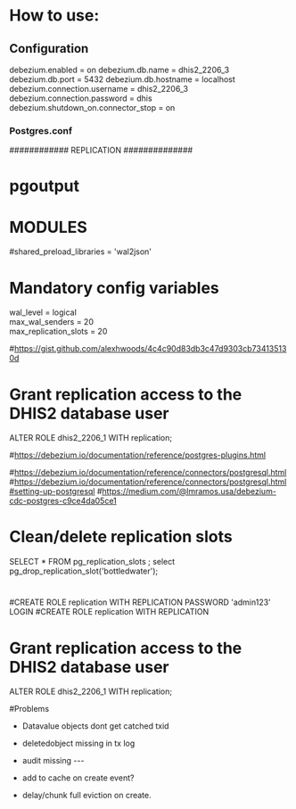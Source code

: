# How to use:

## Configuration


debezium.enabled = on
debezium.db.name = dhis2_2206_3
debezium.db.port = 5432
debezium.db.hostname = localhost
debezium.connection.username = dhis2_2206_3
debezium.connection.password = dhis
debezium.shutdown_on.connector_stop = on

### Postgres.conf

############ REPLICATION ##############
# pgoutput
# MODULES
#shared_preload_libraries = 'wal2json'

# Mandatory config variables
wal_level = logical              
max_wal_senders = 20              
max_replication_slots = 20


#https://gist.github.com/alexhwoods/4c4c90d83db3c47d9303cb734135130d

# Grant replication access to the DHIS2 database user
ALTER ROLE dhis2_2206_1 WITH replication;


#https://debezium.io/documentation/reference/postgres-plugins.html

#https://debezium.io/documentation/reference/connectors/postgresql.html
#https://debezium.io/documentation/reference/connectors/postgresql.html#setting-up-postgresql
#https://medium.com/@lmramos.usa/debezium-cdc-postgres-c9ce4da05ce1

# Clean/delete replication slots
SELECT * FROM pg_replication_slots ;
select pg_drop_replication_slot('bottledwater');

#
#CREATE ROLE replication WITH REPLICATION PASSWORD 'admin123' LOGIN
#CREATE ROLE replication WITH REPLICATION

# Grant replication access to the DHIS2 database user
ALTER ROLE dhis2_2206_1 WITH replication;

#Problems
* Datavalue objects dont get catched txid


* deletedobject missing in tx log
* audit missing ---

* add to cache on create event?
  
* delay/chunk full eviction on create.